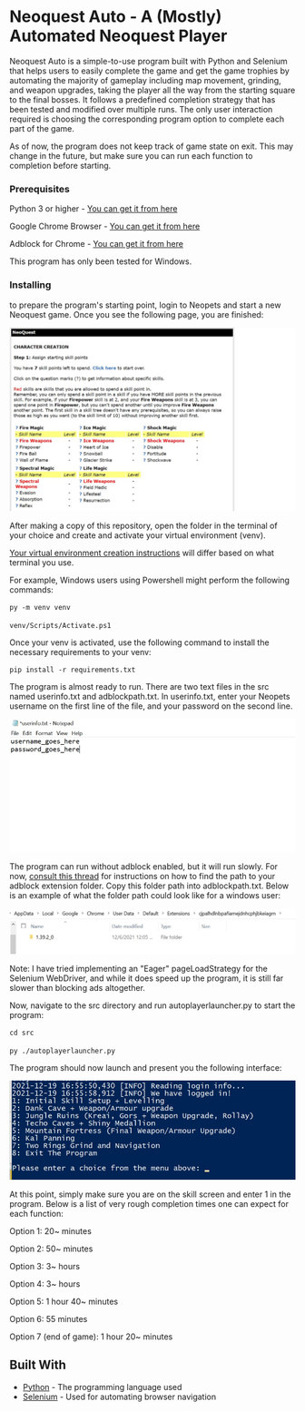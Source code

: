 # Neoquest Auto - A (Mostly) Automated Neoquest Player

Neoquest Auto is a simple-to-use program built with Python and Selenium that helps users to easily
complete the game and get the game trophies by automating the majority of gameplay including map movement, grinding, 
and weapon upgrades, taking the player all the way from the starting square to the final bosses.
It follows a predefined completion strategy that has been tested and modified over multiple runs. 
The only user interaction required is choosing the corresponding program option to complete 
each part of the game.

As of now, the program does not keep track of game state on exit.
This may change in the future, but make sure you can run each function to completion before starting.

### Prerequisites

Python 3 or higher - [You can get it from here](https://www.python.org/downloads/)

Google Chrome Browser - [You can get it from here](https://www.google.com/intl/en_ca/chrome/)

Adblock for Chrome - [You can get it from here](https://chrome.google.com/webstore/detail/adblock-%E2%80%94-best-ad-blocker/gighmmpiobklfepjocnamgkkbiglidom)

This program has only been tested for Windows.

### Installing

to prepare the program's starting point, login to Neopets and start a new Neoquest game. Once you see the following
page, you are finished:

![Skillscreen](readmeresources/skillscreen.jpg)

After making a copy of this repository, open the folder in the terminal of your choice and create and activate your
virtual environment (venv). 

[Your virtual environment creation instructions](https://docs.python.org/3/library/venv.html) will differ based on
what terminal you use.

For example, Windows users using Powershell might perform the following commands:

```
py -m venv venv

venv/Scripts/Activate.ps1
```

Once your venv is activated, use the following command to install the necessary requirements to 
your venv:

```
pip install -r requirements.txt
```

The program is almost ready to run. There are two text files in the src named userinfo.txt and 
adblockpath.txt. In userinfo.txt, enter your Neopets username on the first line of the file, 
and your password on the second line.

![Userinfoexample](readmeresources/userinfoexample.jpg)

The program can run without adblock enabled, but it will run slowly.
For now, [consult this thread](https://www.reddit.com/r/learnpython/comments/4zzn69/how_do_i_get_adblockplus_to_work_with_selenium/)
for instructions on how to find the path to your adblock extension folder. 
Copy this folder path into adblockpath.txt.
Below is an example of what the folder path could look like for a windows user:

![FolderPath](readmeresources/extensionfolderexample.jpg)

Note: I have tried implementing an "Eager" pageLoadStrategy for the Selenium WebDriver, 
and while it does speed up the program, it is still far slower than blocking ads altogether.

Now, navigate to the src directory and run autoplayerlauncher.py to start the program:

```
cd src

py ./autoplayerlauncher.py
```

The program should now launch and present you the following interface:

![ProgramMenu](readmeresources/programmenuexample.jpg)

At this point, simply make sure you are on the skill screen and enter 1 in the program.
Below is a list of very rough completion times one can expect for each function:

Option 1: 20~ minutes

Option 2: 50~ minutes

Option 3: 3~ hours

Option 4: 3~ hours

Option 5: 1 hour 40~ minutes

Option 6: 55 minutes

Option 7 (end of game): 1 hour 20~ minutes

## Built With

* [Python](https://www.python.org) - The programming language used
* [Selenium](https://www.selenium.dev) - Used for automating browser navigation
